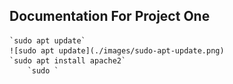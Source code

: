 ## Documentation For Project One

	`sudo apt update`
    ![sudo apt update](./images/sudo-apt-update.png)
    `sudo apt install apache2`
    	`sudo `
